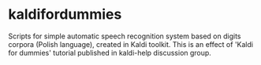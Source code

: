 # kaldifordummies
Scripts for simple automatic speech recognition system based on digits corpora (Polish language), created in Kaldi toolkit. This is an effect of 'Kaldi for dummies' tutorial published in kaldi-help discussion group.

